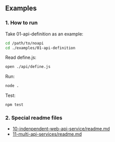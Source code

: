 
## Examples

### 1. How to run

Take 01-api-definition as an example:

```sh
cd /path/to/noapi
cd ./examples/01-api-definition
```

Read define.js:
```sh
open ./api/define.js
```

Run:
```sh
node .
```

Test:
```sh
npm test
```



### 2. Special readme files

* [10-indenpendent-web-api-service/readme.md](./10-indenpendent-web-api-service/readme.md)
* [11-multi-api-services/readme.md](./11-multi-api-services/readme.md)


